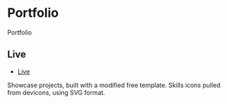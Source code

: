 # Portfolio
Portfolio



## Live

* [Live](https://rodriguezlucha.github.io/portfolio/)

Showcase projects, built with a modified free template. Skills icons pulled from devicons, using SVG format.
